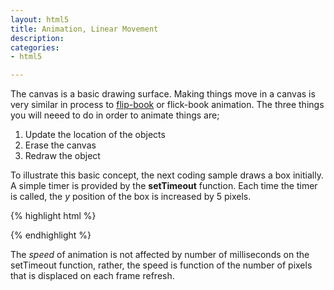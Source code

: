```yaml
---
layout: html5
title: Animation, Linear Movement
description: 
categories:
- html5

---
```



The canvas is a basic drawing surface. Making things move in a canvas is very similar in process to [flip-book](http://en.wikipedia.org/wiki/Flip_book) or flick-book animation. The three things you will neeed to do in order to animate things are;

1. Update the location of the objects
2. Erase the canvas
3. Redraw the object

To illustrate this basic concept, the next coding sample draws a box initially. A simple timer is provided by the **setTimeout** function. Each time the timer is called, the *y* position of the box is increased by 5 pixels. 

{% highlight html %}
<!DOCTYPE html>
<html>
<head>	
	<script>
	
  var c = null;
  var cx = null;
  var box = null;
  
  window.onload = function() {
    
    c = document.getElementById('mycanvas');
    cx = c.getContext('2d');
    box = new Box();
    
    update();
    
    function update() {
      cx.clearRect(0,0,c.width, c.height);
      cx.fillRect(box.x, box.y, box.width, box.height);
      box.x = box.x + box.speed;
      setTimeout(update,50);
    }
  }

  function Box() {
    this.x = 0;
    this.y = 0;
    this.width = 50;
    this.height = 50;
    this.speed = 5;
  }
	</script>
</head>

<body>
  <canvas id='mycanvas' height='400' width='500'>
  </canvas>
</body>
</html>
{% endhighlight %}

The *speed* of animation is not affected by number of milliseconds on the setTimeout function, rather, the speed is function of the number of pixels that is displaced on each frame refresh.








